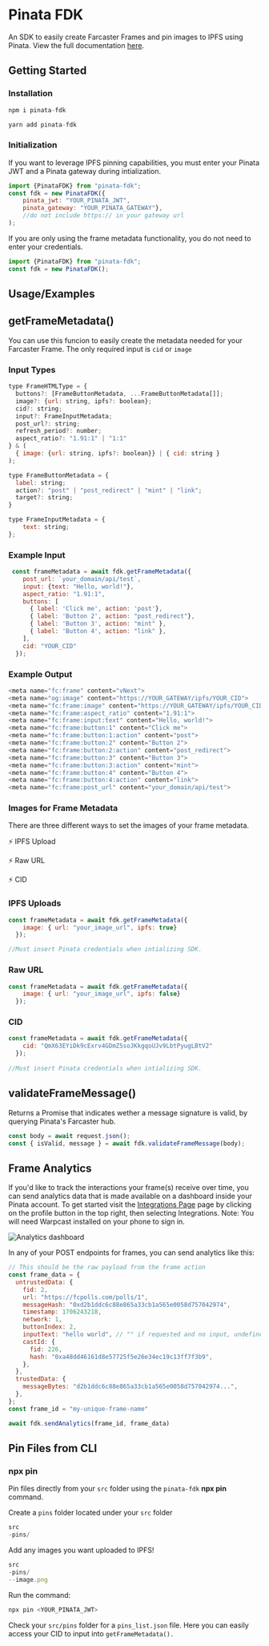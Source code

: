 
# Pinata FDK

An SDK to easily create Farcaster Frames and pin images to IPFS using Pinata. View the full documentation [here](https://docs.pinata.cloud/farcaster/fdk). 

## Getting Started

### Installation
```javascript
npm i pinata-fdk
```
```javascript
yarn add pinata-fdk
```

### Initialization

If you want to leverage IPFS pinning capabilities, you must enter your Pinata JWT and a Pinata gateway during intialization. 
```javascript
import {PinataFDK} from "pinata-fdk";
const fdk = new PinataFDK({
    pinata_jwt: "YOUR_PINATA_JWT",
    pinata_gateway: "YOUR_PINATA_GATEWAY"}, 
    //do not include https:// in your gateway url
);
```
If you are only using the frame metadata functionality, you do not need to enter your credentials. 
```javascript 
import {PinataFDK} from "pinata-fdk";
const fdk = new PinataFDK();
```

## Usage/Examples

## getFrameMetadata()
You can use this funcion to easily create the metadata needed for your Farcaster Frame. 
The only required input is `cid` or `image`

### Input Types
```javascript
type FrameHTMLType = {
  buttons?: [FrameButtonMetadata, ...FrameButtonMetadata[]];
  image?: {url: string, ipfs?: boolean};
  cid?: string;
  input?: FrameInputMetadata;
  post_url?: string;
  refresh_period?: number;
  aspect_ratio?: "1.91:1" | "1:1" 
} & (
  { image: {url: string, ipfs?: boolean}} | { cid: string }
);
```
```javascript 
type FrameButtonMetadata = {
  label: string;
  action?: "post" | "post_redirect" | "mint" | "link";
  target?: string;
}
```
```javascript 
type FrameInputMetadata = {
    text: string;
};

```

### Example Input
```javascript
 const frameMetadata = await fdk.getFrameMetadata({
    post_url: `your_domain/api/test`,
    input: {text: "Hello, world!"},
    aspect_ratio: "1.91:1",
    buttons: [
      { label: 'Click me', action: 'post'},
      { label: 'Button 2', action: "post_redirect"},
      { label: 'Button 3', action: "mint" },
      { label: 'Button 4', action: "link" },
    ],
    cid: "YOUR_CID"
  });
  ```
### Example Output
```javascript
<meta name="fc:frame" content="vNext">
<meta name="og:image" content="https://YOUR_GATEWAY/ipfs/YOUR_CID">
<meta name="fc:frame:image" content="https://YOUR_GATEWAY/ipfs/YOUR_CID">
<meta name="fc:frame:aspect_ratio" content="1.91:1">
<meta name="fc:frame:input:text" content="Hello, world!">
<meta name="fc:frame:button:1" content="Click me">
<meta name="fc:frame:button:1:action" content="post">
<meta name="fc:frame:button:2" content="Button 2">
<meta name="fc:frame:button:2:action" content="post_redirect">
<meta name="fc:frame:button:3" content="Button 3">
<meta name="fc:frame:button:3:action" content="mint">
<meta name="fc:frame:button:4" content="Button 4">
<meta name="fc:frame:button:4:action" content="link">
<meta name="fc:frame:post_url" content="your_domain/api/test">
```

### Images for Frame Metadata
There are three different ways to set the images of your frame metadata. 

⚡️ IPFS Upload

⚡️ Raw URL 

⚡️ CID


###  IPFS Uploads
```javascript
const frameMetadata = await fdk.getFrameMetadata({
    image: { url: "your_image_url", ipfs: true}
  });

//Must insert Pinata credentials when intializing SDK.  
```
### Raw URL

```javascript
const frameMetadata = await fdk.getFrameMetadata({
    image: { url: "your_image_url", ipfs: false}
  });
``` 
### CID
```javascript
const frameMetadata = await fdk.getFrameMetadata({
    cid: "QmX63EYiDk9cExrv4GDmZ5soJKkgqoUJv9LbtPyugLBtV2"
  });
  
//Must insert Pinata credentials when intializing SDK.    
```

## validateFrameMessage()

Returns a Promise that indicates wether a message signature is valid, by querying Pinata's Farcaster hub. 

```javascript 
const body = await request.json();
const { isValid, message } = await fdk.validateFrameMessage(body);

```

## Frame Analytics
If you'd like to track the interactions your frame(s) receive over time, you can send analytics data that is made available on a dashboard inside your Pinata account. To get started visit the [Integrations Page](https://app.pinata.cloud/integrations?_gl=1*sa853s*_ga*MTg2MDc4ODc4MS4xNzA4MDEzNDQw*_ga_5RMPXG14TE*MTcwODExMjIwNS43LjEuMTcwODExNjY2NC44LjAuMA..#iss=https%3A%2F%2Fauth.pinata.cloud%2Frealms%2Fpinata) page by clicking on the profile button in the top right, then selecting Integrations. Note: You will need Warpcast installed on your phone to sign in. 

![Analytics dashboard](https://azure-tiny-tahr-350.mypinata.cloud/ipfs/QmfNvYKNHLFut99TRmwVAhKa1ePUoeqpgB61rxfzdoM5zq)

In any of your POST endpoints for frames, you can send analytics like this: 

```javascript
// This should be the raw payload from the frame action
const frame_data = {
  untrustedData: {
    fid: 2,
    url: "https://fcpolls.com/polls/1",
    messageHash: "0xd2b1ddc6c88e865a33cb1a565e0058d757042974",
    timestamp: 1706243218,
    network: 1,
    buttonIndex: 2,
    inputText: "hello world", // "" if requested and no input, undefined if input not requested
    castId: {
      fid: 226,
      hash: "0xa48dd46161d8e57725f5e26e34ec19c13ff7f3b9",
    },
  },
  trustedData: {
    messageBytes: "d2b1ddc6c88e865a33cb1a565e0058d757042974...",
  },
};
const frame_id = "my-unique-frame-name"

await fdk.sendAnalytics(frame_id, frame_data)
```

## Pin Files from CLI
### npx pin

Pin files directly from your `src` folder using the `pinata-fdk`  **npx pin** command.

Create a `pins` folder located under your `src` folder

```jsx
src
-pins/
```

Add any images you want uploaded to IPFS! 

```jsx
src
-pins/
--image.png
```

Run the command:

```jsx
npx pin <YOUR_PINATA_JWT>
```

Check your `src/pins` folder for a  `pins_list.json` file. Here you can easily access your CID to input into `getFrameMetadata().`
